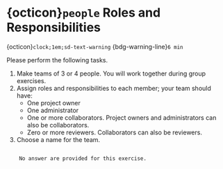 # {octicon}`people` Roles and Responsibilities 
{octicon}`clock;1em;sd-text-warning` {bdg-warning-line}`6 min`


Please perform the following tasks.

1. Make teams of 3 or 4 people. You will work together during group exercises.
2. Assign roles and responsibilities to each member; your team should have:
    - One project owner
    - One administrator
    - One or more collaborators. Project owners and administrators can also be collaborators.
    - Zero or more reviewers. Collaborators can also be reviewers.
3. Choose a name for the team.

```{dropdown} Answers

    No answer are provided for this exercise.

```
